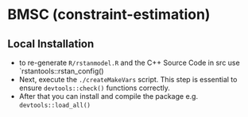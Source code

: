 # BMSC (constraint-estimation)

## Local Installation

* to re-generate `R/rstanmodel.R` and the C++ Source Code in src use 
`rstantools::rstan_config()
* Next, execute the `./createMakeVars` script. This step is essential to ensure
 `devtools::check()` functions correctly.
* After that you can install and compile the package e.g. `devtools::load_all()`
